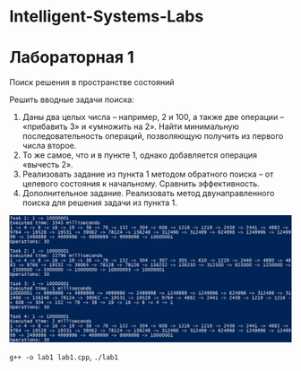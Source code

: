 # Intelligent-Systems-Labs

# Лабораторная 1

Поиск решения в пространстве состояний

Решить вводные задачи поиска:

1) Даны два целых числа – например, 2 и 100, а также две операции – «прибавить 3» и «умножить на 2». Найти минимальную последовательность операций, позволяющую получить из первого числа второе.
2) То же самое, что и в пункте 1, однако добавляется операция «вычесть 2».
3) Реализовать задание из пункта 1 методом обратного поиска – от целевого состояния к начальному. Сравнить эффективность.
4) Дополнительное задание. Реализовать метод двунаправленного поиска для решения задачи из пункта 1.

![Лабораторная 1]( docs/img/lab1.jpg)

`g++ -o lab1 lab1.cpp`, `./lab1 `
